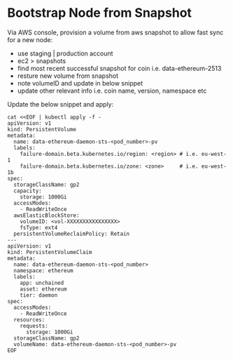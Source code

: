 # Bootstrap Node from Snapshot

Via AWS console, provision a volume from aws snapshot to allow fast sync for a new node:

* use staging \| production account
* ec2 &gt; snapshots
* find most recent successful snapshot for coin i.e. data-ethereum-2513
* resture new volume from snapshot
* note volumeID and update in below snippet
* update other relevant info i.e. coin name, version, namespace etc

Update the below snippet and apply:

```text
cat <<EOF | kubectl apply -f -
apiVersion: v1
kind: PersistentVolume
metadata:
  name: data-ethereum-daemon-sts-<pod_number>-pv
  labels:
    failure-domain.beta.kubernetes.io/region: <region> # i.e. eu-west-1
    failure-domain.beta.kubernetes.io/zone: <zone>     # i.e. eu-west-1b
spec:
  storageClassName: gp2
  capacity:
    storage: 1000Gi
  accessModes:
    - ReadWriteOnce
  awsElasticBlockStore:
    volumeID: <vol-XXXXXXXXXXXXXXXX>
    fsType: ext4
  persistentVolumeReclaimPolicy: Retain
---
apiVersion: v1
kind: PersistentVolumeClaim
metadata:
  name: data-ethereum-daemon-sts-<pod_number>
  namespace: ethereum
  labels:
    app: unchained
    asset: ethereum
    tier: daemon
spec:
  accessModes:
    - ReadWriteOnce
  resources:
    requests:
      storage: 1000Gi
  storageClassName: gp2
  volumeName: data-ethereum-daemon-sts-<pod_number>-pv
EOF
```

